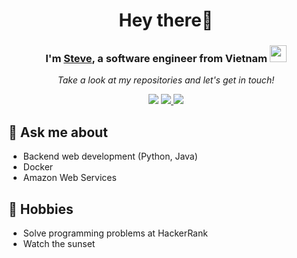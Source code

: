 <h1 align="center"> Hey there👋</h1>

<h3 align="center"> I'm <a href="https://www.facebook.com/vkhanhqui"/>Steve</a>, a software engineer from Vietnam <img src="https://user-images.githubusercontent.com/5679180/79618120-0daffb80-80be-11ea-819e-d2b0fa904d07.gif" width="27px"></h3> 

<p align="center">
  <i>Take a look at my repositories and let's get in touch!</i>

<p align="center">
<a href= "https://github.com/vkhanhqui" target="_blank"><img src="https://img.icons8.com/material-outlined/27/000000/ball-point-pen.png"/></a>
<a href= "mailto:vkhanhqui@gmail.com" target="_blank"><img src="https://img.icons8.com/material-outlined/30/000000/gmail.png" /> </a>
<a href= "https://www.facebook.com/vkhanhqui" target="_blank"><img src="https://img.icons8.com/material-outlined/30/000000/facebook.png"/></a>
</p>

## 💬 Ask me about
- Backend web development (Python, Java)
- Docker
- Amazon Web Services

## 📅 Hobbies
- Solve programming problems at <a href="https://www.hackerrank.com/vkhanhqui" style="text-decoration-line:none;" target="_blank">HackerRank</a>
- Watch the sunset
